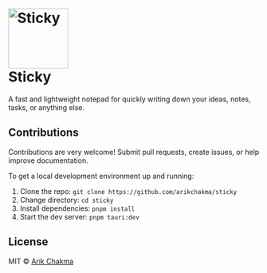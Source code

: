 <h1>
   <picture height="120px">
      <source media="(prefers-color-scheme: dark)" srcset="https://github.com/user-attachments/assets/c906b512-dab5-4a63-a8ef-9f56ea941deb">
      <source media="(prefers-color-scheme: light)" srcset="https://github.com/user-attachments/assets/fdf91e90-c359-462c-bf4d-06754bbd8a03">
      <img alt="Sticky" height="120px" src="https://github.com/user-attachments/assets/fdf91e90-c359-462c-bf4d-06754bbd8a03">
   </picture>
   <br> Sticky
</h1>

A fast and lightweight notepad for quickly writing down your ideas, notes, tasks, or anything else.

## Contributions

Contributions are very welcome! Submit pull requests, create issues, or help improve documentation.

To get a local development environment up and running:

1. Clone the repo: `git clone https://github.com/arikchakma/sticky`
2. Change directory: `cd sticky`
3. Install dependencies: `pnpm install`
4. Start the dev server: `pnpm tauri:dev`

## License

MIT &copy; [Arik Chakma](https://twitter.com/imarikchakma)
